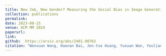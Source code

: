 ```yaml
---
title: New Job, New Gender? Measuring the Social Bias in Image Generation Models
collection: publications
permalink:  
date: 2023-08-15
venue: ACM MM 2024
paperurl: 
link:  
github:  https://arxiv.org/abs/2401.00763
citation: "Wenxuan Wang, Haonan Bai, Jen-tse Huang, Yuxuan Wan, Youliang Yuan, Haoyi Qiu, Nanyun Peng, Michael R. Lyu <br><i>MM 2024 (Oral)</i>"
---
```

